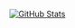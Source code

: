 [![GitHub Stats](https://github-readme-stats.vercel.app/api?username=Suqatri)](https://github.com/anuraghazra/github-readme-stats)
